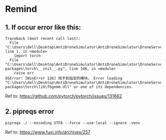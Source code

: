 # Remind

## 1. If occur error like this:
```shell
Traceback (most recent call last):
  File "C:\Users\dell\Desktop\AntiDroneSimulator\AntiDroneSimulator\DroneServer\DroneObjectDetection\Algorithm\test.py", line 1, in <module>
    import torch
  File "C:\Users\dell\Desktop\AntiDroneSimulator\AntiDroneSimulator\DroneServer\.venv\Lib\site-packages\torch\__init__.py", line 148, in <module>
    raise err
OSError: [WinError 126] 找不到指定的模块。 Error loading "C:\Users\dell\Desktop\AntiDroneSimulator\AntiDroneSimulator\DroneServer\.venv\Lib\site-packages\torch\lib\fbgemm.dll" or one of its dependencies.
```
Ref to: https://github.com/pytorch/pytorch/issues/131662


## 2. pipreqs error
```shell
pipreqs ./ --encoding UTF8 --force --use-local --ignore .venv
```
Ref to: https://www.fuxi.info/archives/257